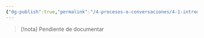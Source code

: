 ```yaml
---
{"dg-publish":true,"permalink":"/4-procesos-o-conversaciones/4-1-introduccion-a-los-procesos-o-conversaciones/"}
---
```



>[!nota]
>Pendiente de documentar
>


